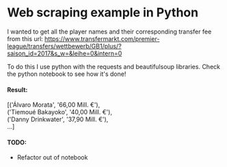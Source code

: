 # Web scraping example in Python

I wanted to get all the player names and their corresponding transfer fee from this url:
https://www.transfermarkt.com/premier-league/transfers/wettbewerb/GB1/plus/?saison_id=2017&s_w=&leihe=0&intern=0

To do this I use python with the requests and beautifulsoup libraries. Check the python notebook to see how it's done!

#### Result:<br />
[('Álvaro Morata', '66,00 Mill. €'),<br />
('Tiemoué Bakayoko', '40,00 Mill. €'),<br />
('Danny Drinkwater', '37,90 Mill. €'),<br />
...]

#### TODO:<br />
* Refactor out of notebook
